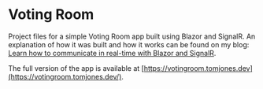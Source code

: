 # Voting Room
Project files for a simple Voting Room app built using Blazor and SignalR. An explanation of how it was built and how it works can be found on my blog: [Learn how to communicate in real-time with Blazor and SignalR](https://tomjones.dev/blog/learn-how-to-communicate-in-real-time-with-blazor-and-signalr/).

The full version of the app is available at [https://votingroom.tomjones.dev](https://votingroom.tomjones.dev/).

